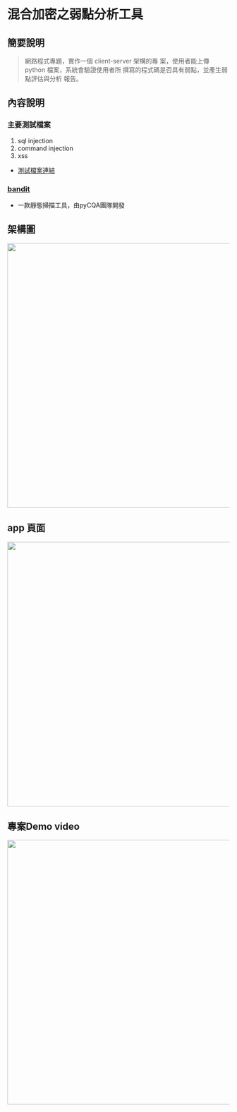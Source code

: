 # 混合加密之弱點分析工具
## 簡要說明
> 網路程式專題，實作一個 client-server 架構的專
> 案，使用者能上傳 python 檔案，系統會驗證使用者所
> 撰寫的程式碼是否具有弱點，並產生弱點評估與分析
> 報告。
## 內容說明

### 主要測試檔案
1. sql injection
2. command injection
3. xss
* [測試檔案連結](https://github.com/ChaosOrLight/scanner_tool/tree/main/test)
### [bandit](https://github.com/PyCQA/bandit)
* 一款靜態掃描工具，由pyCQA團隊開發
## 架構圖
<img src="https://github.com/user-attachments/assets/6334d82b-ff96-4098-a1ab-7ed3f976d5bc" width=600>

## app 頁面
<img src="https://github.com/user-attachments/assets/488b2ec3-f8e1-44f5-9d50-8b3837551cd3" width=600>

## 專案Demo video
[<img src="https://github.com/user-attachments/assets/6a2444e8-584f-410c-9588-20691e564573" width=600>](https://www.youtube.com/watch?v=2CQE7TCYNdA)



